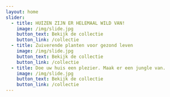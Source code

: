 ```yaml
---
layout: home
slider:
  - title: HUIZEN ZIJN ER HELEMAAL WILD VAN!
    image: /img/slide.jpg
    button_text: Bekijk de collectie
    button_link: /collectie
  - title: Zuiverende planten voor gezond leven
    image: /img/slide.jpg
    button_text: Bekijk de collectie
    button_link: /collectie
  - title: Doe uw huis een plezier. Maak er een jungle van.
    image: /img/slide.jpg
    button_text: Bekijk de collectie
    button_link: /collectie
---
```



